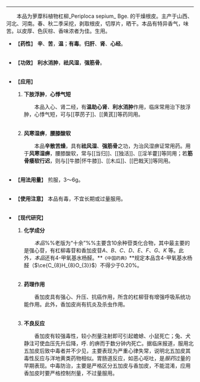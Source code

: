 ---
&emsp;&emsp;本品为萝藦科植物杠柳_Periploca sepium_ Bge. 的干燥根皮。主产于山西、河北、河南。春、秋二季采挖，剥取根皮，切厚片，晒干。本品有特异香气，味苦。以皮厚、色灰棕、香味浓者为佳。生用。

- 【**药性**】
	**辛**、**苦**，**温**；**有毒**。**归肝**、**肾**、**心经**。<br></br>

- 【**功效**】
	**利水消肿**，**祛风湿**，**强筋骨**。<br></br>

- 【**应用**】
	1. **下肢浮肿**，**心悸气短**
		
		&emsp;&emsp;本品入心、肾二经，有**温助心肾**<dfn>、</dfn>**利水消肿**作用，临床常用治下肢浮肿，心悸气短，可与[[葶苈子]]、[[黄芪]]等药同用。<br></br>
	
	2. **风寒湿痹**，**腰膝酸软**
		
		&emsp;&emsp;本品**辛散苦燥**，具有**祛风湿**、**强筋骨**之功，为治风湿痹证常用药。用于**风寒湿痹**，腰膝酸软，常与[[当归]]、[[独活]]、[[淫羊藿]]等同用；若**筋骨痿软行迟**，则与[[牛膝|怀牛膝]]、[[木瓜]]、[[巴戟天]]等同用。<br></br>

- 【**用法用量**】
	煎服，3～6g。<br></br>

- 【**使用注意**】
	本品有毒，不宜长期或过量服用。<br></br>

- 【**现代研究**】
	1. **化学成分**
		
		&emsp;&emsp;<dfn>本品</dfn>%%老版为“十余”%%主要含10余种苷类化合物，其中最主要的是强心苷，有杠柳毒苷和香加皮苷$A$、$B$、$C$、$D$、$E$、$F$、$G$、$K$ 等。此外<dfn>，本品</dfn>还有$4$-甲氧基水杨醛。**`《中国药典》`**规定本品含$4$-甲氧基水杨醛（$\ce{C_{8}H_{8}O_{3}}$）不得少于0.20%。<br></br>
	
	2. **药理作用**
		
		&emsp;&emsp;香加皮具有强心、升压、抗癌作用，所含的杠柳苷有增强呼吸系统功能作用。此外，香加皮尚有抗炎及杀虫作用。<br></br>
	
	3. **不良反应**
		
		&emsp;&emsp;香加皮有较强毒性，较小剂量注射即可引起蟾蜍、小鼠死亡；兔、犬静注可使血压先升后降，呼. 的痹而于数分钟内死亡。据临床报道，服用北五加皮后致中毒者并不少见，主要表现为严重心律失常，说明北五加皮其毒性反应与洋地黄类药物相似。胃肠道反应，如恶心呕吐，是<dfn>服药</dfn>过量的早期表现。中毒防治，主要是严格区分五加皮与香加皮，不能混淆，应用香加皮时要严格控制剂量，不过量服用。
